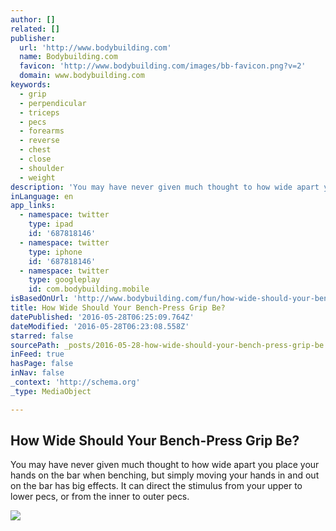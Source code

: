 ```yaml
---
author: []
related: []
publisher:
  url: 'http://www.bodybuilding.com'
  name: Bodybuilding.com
  favicon: 'http://www.bodybuilding.com/images/bb-favicon.png?v=2'
  domain: www.bodybuilding.com
keywords:
  - grip
  - perpendicular
  - triceps
  - pecs
  - forearms
  - reverse
  - chest
  - close
  - shoulder
  - weight
description: 'You may have never given much thought to how wide apart you place your hands on the bar when benching, but simply moving your hands in and out on the bar has big effects. It can direct the stimulus from your upper to lower pecs, or from the inner to outer pecs.'
inLanguage: en
app_links:
  - namespace: twitter
    type: ipad
    id: '687818146'
  - namespace: twitter
    type: iphone
    id: '687818146'
  - namespace: twitter
    type: googleplay
    id: com.bodybuilding.mobile
isBasedOnUrl: 'http://www.bodybuilding.com/fun/how-wide-should-your-bench-press-grip-be'
title: How Wide Should Your Bench-Press Grip Be?
datePublished: '2016-05-28T06:25:09.764Z'
dateModified: '2016-05-28T06:23:08.558Z'
starred: false
sourcePath: _posts/2016-05-28-how-wide-should-your-bench-press-grip-be.md
inFeed: true
hasPage: false
inNav: false
_context: 'http://schema.org'
_type: MediaObject

---
```

<article style=""><h1>How Wide Should Your Bench-Press Grip Be?</h1><p>You may have never given much thought to how wide apart you place your hands on the bar when benching, but simply moving your hands in and out on the bar has big effects. It can direct the stimulus from your upper to lower pecs, or from the inner to outer pecs.</p><img src="http://www.bodybuilding.com/images/2016/april/how-wide-should-my-bench-press-grip-be-facebook.jpg" /></article>